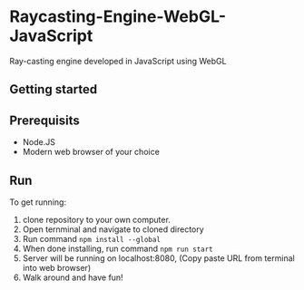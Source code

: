 # Raycasting-Engine-WebGL-JavaScript
Ray-casting engine developed in JavaScript using WebGL

## Getting started

## Prerequisits
- Node.JS
- Modern web browser of your choice

## Run
To get running:
1. clone repository to your own computer.
2. Open ternminal and navigate to cloned directory
3. Run command ```npm install --global```
4. When done installing, run command ```npm run start```
5. Server will be running on localhost:8080, (Copy paste URL from terminal into web browser)
6. Walk around and have fun!
